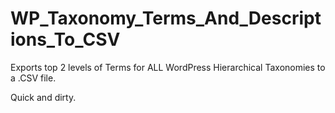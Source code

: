 WP_Taxonomy_Terms_And_Descriptions_To_CSV
==================

Exports top 2 levels of Terms for ALL WordPress Hierarchical Taxonomies to a .CSV file.

Quick and dirty.

